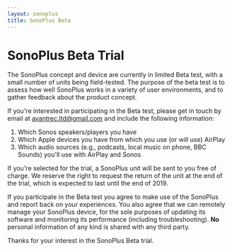 ```yaml
---
layout: sonoplus
title: SonoPlus Beta
---
```


# SonoPlus Beta Trial

The SonoPlus concept and device are currently in limited Beta test, with a small number of units being field-tested. The purpose of the beta test is to assess how well SonoPlus works in a variety of user environments, and to gather feedback about the product concept.

If you're interested in participating in the Beta test, please get in touch by email at <a href="mailto:avantrec.ltd@gmail.com">avantrec.ltd@gmail.com</a> and include the following information:

1. Which Sonos speakers/players you have
2. Which Apple devices you have from which you use (or will use) AirPlay
3. Which audio sources (e.g., podcasts, local music on phone, BBC Sounds) you'll use with AirPlay and Sonos

If you're selected for the trial, a SonoPlus unit will be sent to you free of charge. We reserve the right to request the return of the unit at the end of the trial, which is expected to last until the end of 2019.

If you participate in the Beta test you agree to make use of the SonoPlus and report back on your experiences. You also agree that we can remotely manage your SonoPlus device, for the sole purposes of updating its software and monitoring its performance (including troubleshooting). **No** personal information of any kind is shared with any third party.

Thanks for your interest in the SonoPlus Beta trial.